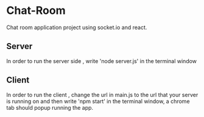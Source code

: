 # Chat-Room

Chat room application project using socket.io and react.

## Server

In order to run the server side , write 'node server.js' in the terminal window

## Client

In order to run the client , change the url in main.js to the url that your server is running on and then write 'npm start' in the terminal window,
a chrome tab should popup running the app.

